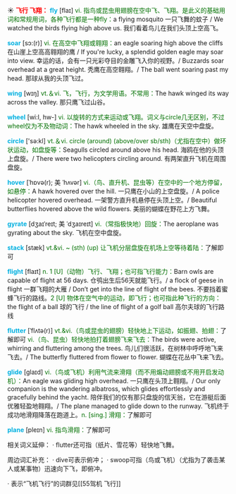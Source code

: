 ☀ <font color="red">**飞行 飞翔：**</font>
<font color="sky blue">**fly**</font> [flaɪ] 
<font color="rgb(227, 108, 9)">vi. 指鸟或昆虫用翅膀在空中飞、飞翔。是此义的基础用词和常规用词，各种飞行都是一种fly：</font>a flying mosquito 一只飞舞的蚊子 / We watched the birds flying high above us. 我们看着鸟儿在我们头顶上空高飞。
           
<font color="sky blue">**soar**</font> [sɔ:(r)]
<font color="rgb(227, 108, 9)">vi. 在高空中飞翔或翱翔：</font>an eagle soaring high above the cliffs 在山崖上空高高翱翔的鹰 / If you're lucky, a splendid golden eagle may soar into view. 幸运的话，会有一只光彩夺目的金雕飞入你的视野。/ Buzzards soar overhead at a great height. 秃鹰在高空翱翔。/ The ball went soaring past my head. 那球从我的头顶飞过。

<font color="sky blue">**wing**</font> [wɪŋ] 
<font color="rgb(227, 108, 9)">vt.＆vi. 飞，飞行，为文学用语。不常用：</font>The hawk winged its way across the valley. 那只鹰飞过山谷。

<font color="sky blue">**wheel**</font> [wi:l, hw-] 
<font color="rgb(227, 108, 9)">vi. 以旋转的方式来运动或飞翔。词义与circle几无区别，不过wheel仅为不及物动词：</font>The hawk wheeled in the sky. 雄鹰在天空中盘旋。

<font color="sky blue">**circle**</font> ['sə:kl] 
<font color="rgb(227, 108, 9)">vt.＆vi. circle (around) (above/over sb/sth)（尤指在空中）做环状运动，如盘旋等：</font>Seagulls circled around above his head. 海鸥在他的头顶上盘旋。/ There were two helicopters circling around. 有两架直升飞机在周围盘旋。
           
<font color="sky blue">**hover**</font> [ˈhɒvə(r); 美 ˈhʌvər]
<font color="rgb(227, 108, 9)">vi.（鸟、直升机、昆虫等）在空中的一个地方停留，如悬停：</font>A hawk hovered over the hill. 一只鹰在小山的上空盘旋。/ A police helicopter hovered overhead. 一架警方直升机悬停在头顶上空。/ Beautiful butterflies hovered above the wild flowers. 美丽的蝴蝶在野花上方飞舞。
           
<font color="sky blue">**gyrate**</font> [dʒaɪˈreɪt; 美 ˈdʒaɪreɪt]
<font color="rgb(227, 108, 9)">vi.（常指极快地）回旋：</font>The aeroplane was gyrating about the sky. 飞机在空中盘旋。
           
<font color="sky blue">**stack**</font> [stæk]
<font color="rgb(227, 108, 9)">vt.&vi. ~ (sth) (up) 让飞机分层盘旋在机场上空等待着陆：</font>了解即可

<font color="sky blue">**flight**</font> [flaɪt] 
<font color="rgb(227, 108, 9)">n. 1 [U]（动物）飞行、飞翔；也可指飞行能力：</font>Barn owls are capable of flight at 56 days. 仓鸮出生后56天就能飞行。/ a flock of geese in flight 一群飞翔的大雁 / Don’t get into the line of flight of the bees. 不要挡着蜜蜂飞行的路线。<font color="rgb(227, 108, 9)">2 [U] 物体在空气中的运动，即飞行；也可指此种飞行的方向：</font>the flight of a ball 球的飞行 / the line of flight of a golf ball 高尔夫球的飞行路线
           
<font color="sky blue">**flutter**</font> [ˈflʌtə(r)]
<font color="rgb(227, 108, 9)">vt.&vi.（鸟或昆虫的翅膀）轻快地上下运动，如振翅、拍翅：</font>了解即可 <font color="rgb(227, 108, 9)">vi.（鸟、昆虫）轻快地拍打着翅膀飞来飞去：</font>The birds were active, whirring and fluttering among the trees. 鸟儿们很活跃，在树林中呼呼地飞来飞去。/ The butterfly fluttered from flower to flower. 蝴蝶在花丛中飞来飞去。
           
<font color="sky blue">**glide**</font> [glaɪd]
<font color="rgb(227, 108, 9)">vi.（鸟或飞机）利用气流来滑翔（而不用煽动翅膀或不用开启发动机）：</font>An eagle was gliding high overhead. 一只鹰在头顶上翱翔。/ Our only companion is the wandering albatross, which glides effortlessly and gracefully behind the yacht. 陪伴我们的仅有那只盘旋的信天翁，它在游艇后面优雅轻盈地翱翔。/ The plane managed to glide down to the runway. 飞机终于成功地滑翔降落在跑道上。<font color="rgb(227, 108, 9)">n. [sing.] 滑翔：</font>了解即可
          
 <font color="sky blue">**plane**</font> [pleɪn] 
<font color="rgb(227, 108, 9)">vi. 指鸟滑翔：</font>了解即可
  
相关词义延伸：
· flutter还可指（纸片、雪花等）轻快地飞舞。

周边词汇补充：
· dive可表示俯冲；
· swoop可指（鸟或飞机）（尤指为了袭击某人或某事物）迅速向下飞，即俯冲。

· 表示“飞机飞行”的词群见[[55驾机 飞行]]
